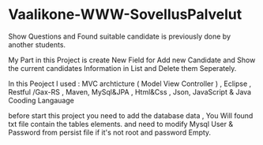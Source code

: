 # Vaalikone-WWW-SovellusPalvelut

Show Questions and Found suitable candidate is previously done by another students.

My Part in this Project is  create New Field for Add new Candidate and Show the current candidates Information in List and Delete them Seperately.

In this Peoject I used : 
MVC archticture ( Model View Controller ) , Eclipse , Restful /Gax-RS , Maven,  MySql&JPA , Html&Css , Json, JavaScript & Java Cooding Langauage

before start this project you need to add the database data  , You Will found txt file contain the tables elements. and need to modify Mysql User & Password from persist file if it's not root and password Empty.
